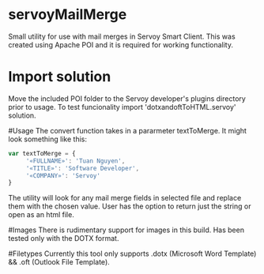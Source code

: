 # servoyMailMerge

Small utility for use with mail merges in Servoy Smart Client.
This was created using Apache POI and it is required for working functionality.

# Import solution
Move the included POI folder to the Servoy developer's plugins directory prior to usage.
To test funcionality import 'dotxandoftToHTML.servoy' solution.

#Usage
The convert function takes in a pararmeter textToMerge.
It might look something like this:
```javascript
var textToMerge = {
	 '«FULLNAME»': 'Tuan Nguyen',
     '«TITLE»': 'Software Developer',
     '«COMPANY»': 'Servoy'
}
```

The utility will look for any mail merge fields in selected file and replace them with the chosen value.  User has the option to return just the string or open as an html file.

#Images
There is rudimentary support for images in this build.  Has been tested only with the DOTX format. 

#Filetypes
Currently this tool only supports .dotx (Microsoft Word Template) && .oft (Outlook File Template).
